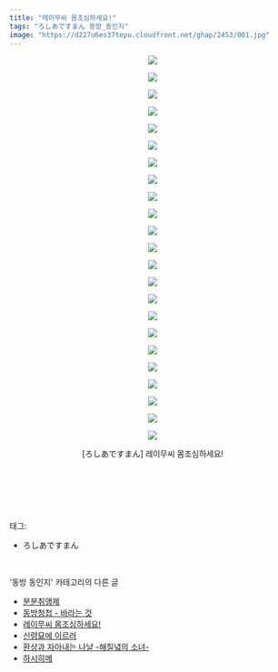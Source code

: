 ```yaml
---
title: "레이무씨 몸조심하세요!"
tags: "ろしあですまん 동방_동인지"
image: "https://d227u6es37tepu.cloudfront.net/ghap/2453/001.jpg"
---
```

<div class="article">
<p style="text-align: center; clear: none; float: none;"><img src="{{ site.imgserver6 }}/ghap/2453/001.jpg"/></p>
<p style="text-align: center; clear: none; float: none;"><img src="{{ site.imgserver6 }}/ghap/2453/002.jpg"/></p>
<p style="text-align: center; clear: none; float: none;"><img src="{{ site.imgserver6 }}/ghap/2453/003.jpg"/></p>
<p style="text-align: center; clear: none; float: none;"><img src="{{ site.imgserver6 }}/ghap/2453/004.jpg"/></p>
<p style="text-align: center; clear: none; float: none;"><img src="{{ site.imgserver6 }}/ghap/2453/005.jpg"/></p>
<p style="text-align: center; clear: none; float: none;"><img src="{{ site.imgserver6 }}/ghap/2453/006.jpg"/></p>
<p style="text-align: center; clear: none; float: none;"><img src="{{ site.imgserver6 }}/ghap/2453/007.jpg"/></p>
<p style="text-align: center; clear: none; float: none;"><img src="{{ site.imgserver6 }}/ghap/2453/008.jpg"/></p>
<p style="text-align: center; clear: none; float: none;"><img src="{{ site.imgserver6 }}/ghap/2453/009.jpg"/></p>
<p style="text-align: center; clear: none; float: none;"><img src="{{ site.imgserver6 }}/ghap/2453/010.jpg"/></p>
<p style="text-align: center; clear: none; float: none;"><img src="{{ site.imgserver6 }}/ghap/2453/011.jpg"/></p>
<p style="text-align: center; clear: none; float: none;"><img src="{{ site.imgserver6 }}/ghap/2453/012.jpg"/></p>
<p style="text-align: center; clear: none; float: none;"><img src="{{ site.imgserver6 }}/ghap/2453/013.jpg"/></p>
<p style="text-align: center; clear: none; float: none;"><img src="{{ site.imgserver6 }}/ghap/2453/014.jpg"/></p>
<p style="text-align: center; clear: none; float: none;"><img src="{{ site.imgserver6 }}/ghap/2453/015.jpg"/></p>
<p style="text-align: center; clear: none; float: none;"><img src="{{ site.imgserver6 }}/ghap/2453/016.jpg"/></p>
<p style="text-align: center; clear: none; float: none;"><img src="{{ site.imgserver6 }}/ghap/2453/017.jpg"/></p>
<p style="text-align: center; clear: none; float: none;"><img src="{{ site.imgserver6 }}/ghap/2453/018.jpg"/></p>
<p style="text-align: center; clear: none; float: none;"><img src="{{ site.imgserver6 }}/ghap/2453/019.jpg"/></p>
<p style="text-align: center; clear: none; float: none;"><img src="{{ site.imgserver6 }}/ghap/2453/020.jpg"/></p>
<p style="text-align: center; clear: none; float: none;"><img src="{{ site.imgserver6 }}/ghap/2453/021.jpg"/></p>
<p style="text-align: center; clear: none; float: none;"><img src="{{ site.imgserver6 }}/ghap/2453/022.jpg"/></p>
<p style="text-align: center; clear: none; float: none;"><img src="{{ site.imgserver6 }}/ghap/2453/023.jpg"/></p>
<p style="text-align: center; clear: none; float: none;">[ろしあですまん] 레이무씨 몸조심하세요!</p>
<p style="text-align: center; clear: none; float: none;"><br/></p>
<p><br/></p>
</div><br/>
<div class="tagTrail">
<p>태그: </p>
<ul>
<li>ろしあですまん</li>
</ul>
</div><br/>
<div class="another">
<p>'동방 동인지' 카테고리의 다른 글</p>
<ul>
<li><a href="/ghap_2455">분분취앵제</a></li>
<li><a href="/ghap_2454">동방청첩 - 바라는 것</a></li>
<li><a href="/ghap_2453">레이무씨 몸조심하세요!</a></li>
<li><a href="/ghap_2452">신령묘에 이르러</a></li>
<li><a href="/ghap_2451">환상과 자아내는 나날 -해질녘의 소녀-</a></li>
<li><a href="/ghap_2450">하시히메</a></li>
</ul>
</div><br/>
<div class="cb_module cb_fluid">
<div class="cb_wrt cb_profile">
</div><!-- commentList close -->
</div><br/>
